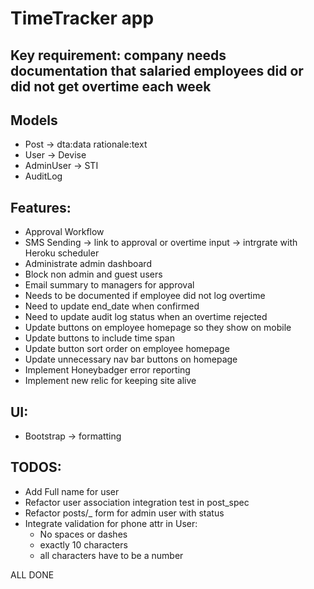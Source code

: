 # TimeTracker app

## Key requirement: company needs documentation that salaried employees did or did not get overtime each week

## Models
- Post -> dta:data rationale:text
- User -> Devise
- AdminUser -> STI
- AuditLog

## Features:
- Approval Workflow
- SMS Sending -> link to approval or overtime input -> intrgrate with Heroku scheduler
- Administrate admin dashboard
- Block non admin and guest users
- Email summary to managers for approval
- Needs to be documented if employee did not log overtime
- Need to update end_date when confirmed
- Need to update audit log status when an overtime rejected
- Update buttons on employee homepage so they show on mobile
- Update buttons to include time span
- Update button sort order on employee homepage
- Update unnecessary nav bar buttons on homepage
- Implement Honeybadger error reporting
- Implement new relic for keeping site alive


## UI:
- Bootstrap -> formatting

## TODOS:
- Add Full name for user
- Refactor user association integration test in post_spec
- Refactor posts/_ form for admin user with status
- Integrate validation for phone attr in User:
  - No spaces or dashes
  - exactly 10 characters
  - all characters have to be a number


ALL DONE
